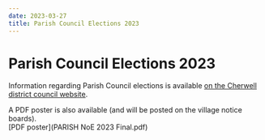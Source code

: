 ```yaml
---
date: 2023-03-27
title: Parish Council Elections 2023
---
```


# Parish Council Elections 2023

Information regarding Parish Council elections is available
[on the Cherwell district council website](https://www.cherwell.gov.uk/info/11/elections/1042/elections-2023).
    
	
A PDF poster is also available (and will be posted on the village notice boards). 	
[PDF poster](PARISH NoE 2023 Final.pdf)
